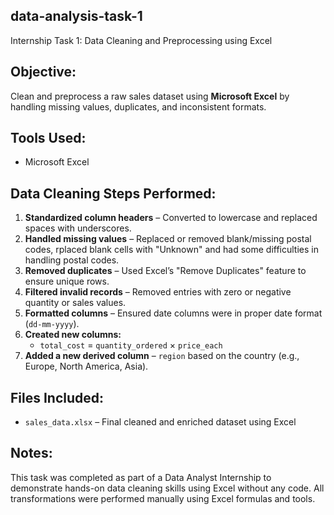 ## data-analysis-task-1
Internship Task 1: Data Cleaning and Preprocessing using Excel

## Objective:
Clean and preprocess a raw sales dataset using **Microsoft Excel** by handling missing values, duplicates, and inconsistent formats.

## Tools Used:
- Microsoft Excel

## Data Cleaning Steps Performed:
1. **Standardized column headers** – Converted to lowercase and replaced spaces with underscores.
2. **Handled missing values** – Replaced or removed blank/missing postal codes, rplaced blank cells with "Unknown" and had some difficulties in handling postal codes.
3. **Removed duplicates** – Used Excel’s "Remove Duplicates" feature to ensure unique rows.
4. **Filtered invalid records** – Removed entries with zero or negative quantity or sales values.
5. **Formatted columns** – Ensured date columns were in proper date format (`dd-mm-yyyy`).
6. **Created new columns:**
   - `total_cost` = `quantity_ordered` × `price_each`
7. **Added a new derived column** – `region` based on the country (e.g., Europe, North America, Asia).

## Files Included:
- `sales_data.xlsx` – Final cleaned and enriched dataset using Excel

## Notes:
This task was completed as part of a Data Analyst Internship to demonstrate hands-on data cleaning skills using Excel without any code. All transformations were performed manually using Excel formulas and tools.
